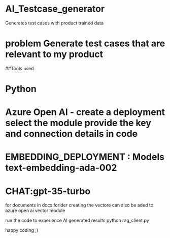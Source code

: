 # AI_Testcase_generator
Generates test cases with product trained data
# problem Generate test cases that are relevant to my product 
##Tools used 
# Python 
#  Azure Open AI - create a deployment select the module provide the key and connection details in code 
# EMBEDDING_DEPLOYMENT : Models text-embedding-ada-002 
# CHAT:gpt-35-turbo

for documents in docs forlder creating the vectore can also be aded to azure open ai vector module

run the code to experience AI generated results 
python rag_client.py

 happy coding ;)
